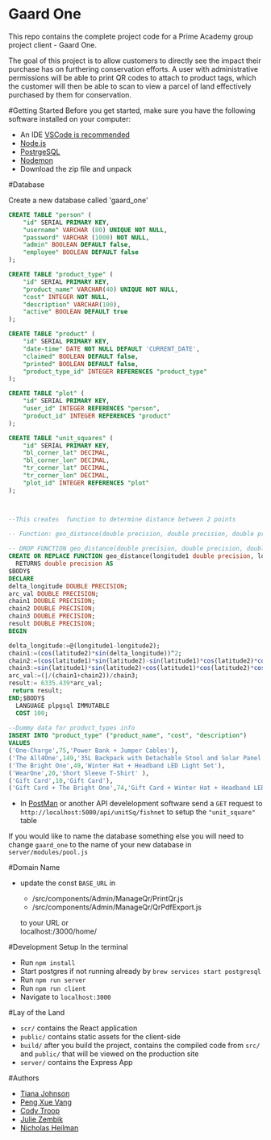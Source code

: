 
# Gaard One
This repo contains  the complete project code for a Prime Academy group project client - Gaard One.

The goal of this project is to allow customers to directly see the impact their purchase has on furthering conservation efforts.  A user with administrative permissions will be able to print QR codes to attach to product tags, which the customer will then be able to scan to view a parcel of land effectively purchased by them for conservation. 
 


#Getting Started
Before you get started, make sure you have the following software installed on your computer:

* An IDE [VSCode is recommended](https://code.visualstudio.com/)
* [Node.js](https://nodejs.org/en/)
* [PostrgeSQL](https://www.postgresql.org/)
* [Nodemon](https://nodemon.io/)
* Download the zip file and unpack

#Database 

Create a new database called 'gaard_one'

```SQL
CREATE TABLE "person" (
    "id" SERIAL PRIMARY KEY,
    "username" VARCHAR (80) UNIQUE NOT NULL,
    "password" VARCHAR (1000) NOT NULL,
    "admin" BOOLEAN DEFAULT false,
	"employee" BOOLEAN DEFAULT false
);

CREATE TABLE "product_type" (
	"id" SERIAL PRIMARY KEY,
	"product_name" VARCHAR(40) UNIQUE NOT NULL,
	"cost" INTEGER NOT NULL,
	"description" VARCHAR(100),
	"active" BOOLEAN DEFAULT true
);

CREATE TABLE "product" (
	"id" SERIAL PRIMARY KEY,
	"date-time" DATE NOT NULL DEFAULT 'CURRENT_DATE',
	"claimed" BOOLEAN DEFAULT false,
	"printed" BOOLEAN DEFAULT false,
	"product_type_id" INTEGER REFERENCES "product_type"
);

CREATE TABLE "plot" (
	"id" SERIAL PRIMARY KEY,
	"user_id" INTEGER REFERENCES "person",
	"product_id" INTEGER REFERENCES "product"
);

CREATE TABLE "unit_squares" (
	"id" SERIAL PRIMARY KEY,
	"bl_corner_lat" DECIMAL,
	"bl_corner_lon" DECIMAL,
	"tr_corner_lat" DECIMAL,
	"tr_corner_lon" DECIMAL,
	"plot_id" INTEGER REFERENCES "plot"
);



--This creates  function to determine distance between 2 points
  
-- Function: geo_distance(double precision, double precision, double precision, double precision)

-- DROP FUNCTION geo_distance(double precision, double precision, double precision, double precision);
CREATE OR REPLACE FUNCTION geo_distance(longitude1 double precision, longitude2 double precision, latitude1 double precision, latitude2 double precision)
  RETURNS double precision AS
$BODY$
DECLARE 
delta_longitude DOUBLE PRECISION;
arc_val DOUBLE PRECISION;
chain1 DOUBLE PRECISION;
chain2 DOUBLE PRECISION;
chain3 DOUBLE PRECISION;
result DOUBLE PRECISION;
BEGIN

delta_longitude:=@(longitude1-longitude2);
chain1:=(cos(latitude2)*sin(delta_longitude))^2;
chain2:=(cos(latitude1)*sin(latitude2)-sin(latitude1)*cos(latitude2)*cos(delta_longitude))^2;
chain3:=sin(latitude1)*sin(latitude2)+cos(latitude1)*cos(latitude2)*cos(delta_longitude);
arc_val:=(|/(chain1+chain2))/chain3;
result:= 6335.439*arc_val;
 return result;
END;$BODY$
  LANGUAGE plpgsql IMMUTABLE
  COST 100;
  
--Dummy data for product_types info
INSERT INTO "product_type" ("product_name", "cost", "description")
VALUES 
('One-Charge',75,'Power Bank + Jumper Cables'),
('The All4One',149,'35L Backpack with Detachable Stool and Solar Panel'),
('The Bright One',49,'Winter Hat + Headband LED Light Set'),
('WearOne',20,'Short Sleeve T-Shirt' ),
('Gift Card',10,'Gift Card'),
('Gift Card + The Bright One',74,'Gift Card + Winter Hat + Headband LED Light Set');
```
* In [PostMan](https://www.getpostman.com/) or another API develelopment software 
send a `GET` request to `http://localhost:5000/api/unitSq/fishnet` to setup the `"unit_square"` table


If you would like to name the database something else you will need to change `gaard_one` to the name of your new database in `server/modules/pool.js`

#Domain Name
* update the const `BASE_URL` in 
   - /src/components/Admin/ManageQr/PrintQr.js 
   - /src/components/Admin/ManageQr/QrPdfExport.js

  to your URL or <br>
 	localhost:/3000/home/

 
 
#Development Setup
In the terminal 

* Run `npm install`
* Start postgres if not running already by `brew services start postgresql`
* Run  `npm run server`
* Run `npm run client`
* Navigate to `localhost:3000`

#Lay of the Land

* `scr/` contains the React application
* `public/` contains static assets for the client-side
* `build/` after you build the project, contains the compiled code from `src/` and `public/` that will be viewed on the production site
* `server/` contains the Express App


#Authors

* [Tiana Johnson](https://github.com/TianaJohnson)
* [Peng Xue Vang](https://github.com/TianaJohnson)
* [Cody Troop](https://github.com/RAGSOOK)
* [Julie Zembik](https://github.com/juliezembik)
* [Nicholas Heilman](https://github.com/NicholasHeilman)




 



